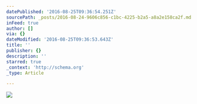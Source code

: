 ```yaml
---
datePublished: '2016-08-25T09:36:54.251Z'
sourcePath: _posts/2016-08-24-9606c856-c1bc-4225-b2a5-a8a2e158ca2f.md
inFeed: true
author: []
via: {}
dateModified: '2016-08-25T09:36:53.643Z'
title: ''
publisher: {}
description: ''
starred: true
_context: 'http://schema.org'
_type: Article

---
```

![](https://imgflo.herokuapp.com/graph/vahj1ThiexotieMo/51f6911419d964777cfbb2139df000fd/croprotate.jpg?cropheight=1825&cropwidth=2736&degrees=0&input=https%3A%2F%2Fthe-grid-user-content.s3-us-west-2.amazonaws.com%2F97af70bd-0f70-4146-bf00-079931572e79.jpg&x=0&y=0)